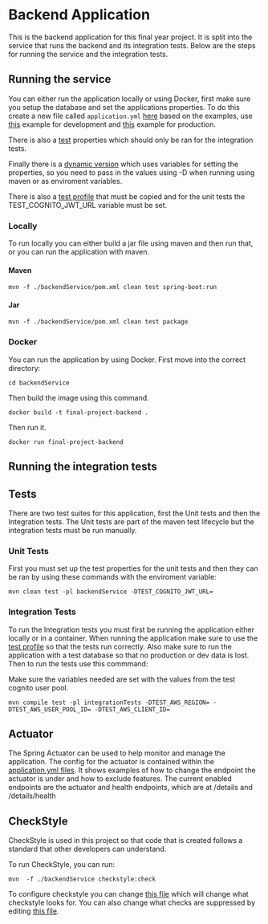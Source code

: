 # Backend Application

This is the backend application for this final year project. It is split into the service that runs the backend and its integration tests. Below are the steps for running the service and the integration tests.

## Running the service

You can either run the application locally or using Docker, first make sure you setup the database and set the applications properties. To do this create a new file called `application.yml` [here](backendService/src/main/resources/) based on the examples, use [this](backendService/src/main/resources/dev-application.example.yml) example for development and [this](backendService/src/main/resources/prod-application.example.yml) example for production. 

There is also a [test](backendService/src/main/resources/test-application.example.yml) properties which should only be ran for the integration tests. 

Finally there is a [dynamic version](backendService/src/main/resources/dynamic-application.example.yml) which uses variables for setting the properties, so you need to pass in the values using -D when running using maven or as enviroment variables.


There is also a [test profile](backendService/src/test/resources/application.example.yml) that must be copied and for the unit tests the TEST_COGNITO_JWT_URL variable must be set.

### Locally

To run locally you can either build a jar file using maven
and then run that, or you can run the application with maven.

#### Maven

```
mvn -f ./backendService/pom.xml clean test spring-boot:run
```

#### Jar

```
mvn -f ./backendService/pom.xml clean test package
```

### Docker

You can run the application by using Docker. First move into the correct directory:

```
cd backendService
```

Then build the image using this command.

```
docker build -t final-project-backend .
```

Then run it.

```
docker run final-project-backend
```

## Running the integration tests

## Tests

There are two test suites for this application,
first the Unit tests and then the Integration tests.
The Unit tests are part of the maven test lifecycle
but the integration tests must be run manually.

### Unit Tests

First you must set up the test properties for the unit tests and then they can be ran by using these commands with the enviroment variable:

```
mvn clean test -pl backendService -DTEST_COGNITO_JWT_URL=
```

### Integration Tests

To run the Integration tests you must first be running the
application either locally or in a container. When running the application make sure to use the [test profile](backendService/src/main/resources/test-application.example.yml) so that the tests run correctly. Also make sure to run the application with a test database so that no production or dev data is lost. Then to run the tests use this commmand:

Make sure the variables needed are set with the values from the test cognito user pool.
```
mvn compile test -pl integrationTests -DTEST_AWS_REGION= -DTEST_AWS_USER_POOL_ID= -DTEST_AWS_CLIENT_ID=
```

## Actuator

The Spring Actuator can be used to help monitor and manage the application. The config for the actuator is contained
within the [application.yml files](./backendService/src/main/resources/prod-application.example.yml). It shows examples of how to change the endpoint the actuator is under and how to exclude features. The current enabled endpoints are the actuator and health endpoints, which are at /details and /details/health

## CheckStyle 

CheckStyle is used in this project so that code that is created follows a standard that other developers can understand. 

To run CheckStyle, you can run:

```
mvn  -f ./backendService checkstyle:check
```

To configure checkstyle you can change [this file](./backendService/config/checkstyle.xml) which will change what checkstyle looks for. You can also change what checks are suppressed by editing [this file](./backendService/config/checkstyle-suppressions.xml).